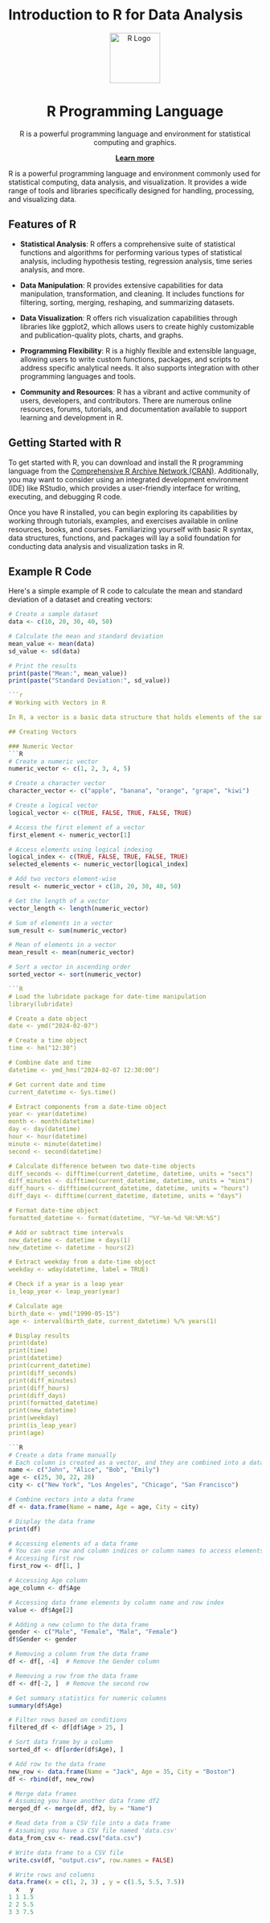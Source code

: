 # Introduction to R for Data Analysis

<div align="center">
  <img src="https://www.r-project.org/logo/Rlogo.png" alt="R Logo" width="100"/><br>
  <h1>R Programming Language</h1>
  <p>R is a powerful programming language and environment for statistical computing and graphics.</p>
  <a href="https://www.r-project.org/" target="_blank"><strong>Learn more</strong></a>
</div>


R is a powerful programming language and environment commonly used for statistical computing, data analysis, and visualization. It provides a wide range of tools and libraries specifically designed for handling, processing, and visualizing data.

## Features of R

- **Statistical Analysis**: R offers a comprehensive suite of statistical functions and algorithms for performing various types of statistical analysis, including hypothesis testing, regression analysis, time series analysis, and more.

- **Data Manipulation**: R provides extensive capabilities for data manipulation, transformation, and cleaning. It includes functions for filtering, sorting, merging, reshaping, and summarizing datasets.

- **Data Visualization**: R offers rich visualization capabilities through libraries like ggplot2, which allows users to create highly customizable and publication-quality plots, charts, and graphs.

- **Programming Flexibility**: R is a highly flexible and extensible language, allowing users to write custom functions, packages, and scripts to address specific analytical needs. It also supports integration with other programming languages and tools.

- **Community and Resources**: R has a vibrant and active community of users, developers, and contributors. There are numerous online resources, forums, tutorials, and documentation available to support learning and development in R.

## Getting Started with R

To get started with R, you can download and install the R programming language from the [Comprehensive R Archive Network (CRAN)](https://cran.r-project.org/). Additionally, you may want to consider using an integrated development environment (IDE) like RStudio, which provides a user-friendly interface for writing, executing, and debugging R code.

Once you have R installed, you can begin exploring its capabilities by working through tutorials, examples, and exercises available in online resources, books, and courses. Familiarizing yourself with basic R syntax, data structures, functions, and packages will lay a solid foundation for conducting data analysis and visualization tasks in R.

## Example R Code

Here's a simple example of R code to calculate the mean and standard deviation of a dataset and creating vectors:

```r
# Create a sample dataset
data <- c(10, 20, 30, 40, 50)

# Calculate the mean and standard deviation
mean_value <- mean(data)
sd_value <- sd(data)

# Print the results
print(paste("Mean:", mean_value))
print(paste("Standard Deviation:", sd_value))

```r
# Working with Vectors in R

In R, a vector is a basic data structure that holds elements of the same type. Here are some common operations you can perform with vectors in R.

## Creating Vectors

### Numeric Vector
```R
# Create a numeric vector
numeric_vector <- c(1, 2, 3, 4, 5)

# Create a character vector
character_vector <- c("apple", "banana", "orange", "grape", "kiwi")

# Create a logical vector
logical_vector <- c(TRUE, FALSE, TRUE, FALSE, TRUE)

# Access the first element of a vector
first_element <- numeric_vector[1]

# Access elements using logical indexing
logical_index <- c(TRUE, FALSE, TRUE, FALSE, TRUE)
selected_elements <- numeric_vector[logical_index]

# Add two vectors element-wise
result <- numeric_vector + c(10, 20, 30, 40, 50)

# Get the length of a vector
vector_length <- length(numeric_vector)

# Sum of elements in a vector
sum_result <- sum(numeric_vector)

# Mean of elements in a vector
mean_result <- mean(numeric_vector)

# Sort a vector in ascending order
sorted_vector <- sort(numeric_vector)

```R
# Load the lubridate package for date-time manipulation
library(lubridate)

# Create a date object
date <- ymd("2024-02-07")

# Create a time object
time <- hm("12:30")

# Combine date and time
datetime <- ymd_hms("2024-02-07 12:30:00")

# Get current date and time
current_datetime <- Sys.time()

# Extract components from a date-time object
year <- year(datetime)
month <- month(datetime)
day <- day(datetime)
hour <- hour(datetime)
minute <- minute(datetime)
second <- second(datetime)

# Calculate difference between two date-time objects
diff_seconds <- difftime(current_datetime, datetime, units = "secs")
diff_minutes <- difftime(current_datetime, datetime, units = "mins")
diff_hours <- difftime(current_datetime, datetime, units = "hours")
diff_days <- difftime(current_datetime, datetime, units = "days")

# Format date-time object
formatted_datetime <- format(datetime, "%Y-%m-%d %H:%M:%S")

# Add or subtract time intervals
new_datetime <- datetime + days(1)
new_datetime <- datetime - hours(2)

# Extract weekday from a date-time object
weekday <- wday(datetime, label = TRUE)

# Check if a year is a leap year
is_leap_year <- leap_year(year)

# Calculate age
birth_date <- ymd("1990-05-15")
age <- interval(birth_date, current_datetime) %/% years(1)

# Display results
print(date)
print(time)
print(datetime)
print(current_datetime)
print(diff_seconds)
print(diff_minutes)
print(diff_hours)
print(diff_days)
print(formatted_datetime)
print(new_datetime)
print(weekday)
print(is_leap_year)
print(age)

```R
# Create a data frame manually
# Each column is created as a vector, and they are combined into a data frame using data.frame() function
name <- c("John", "Alice", "Bob", "Emily")
age <- c(25, 30, 22, 28)
city <- c("New York", "Los Angeles", "Chicago", "San Francisco")

# Combine vectors into a data frame
df <- data.frame(Name = name, Age = age, City = city)

# Display the data frame
print(df)

# Accessing elements of a data frame
# You can use row and column indices or column names to access elements
# Accessing first row
first_row <- df[1, ]

# Accessing Age column
age_column <- df$Age

# Accessing data frame elements by column name and row index
value <- df$Age[2]

# Adding a new column to the data frame
gender <- c("Male", "Female", "Male", "Female")
df$Gender <- gender

# Removing a column from the data frame
df <- df[, -4]  # Remove the Gender column

# Removing a row from the data frame
df <- df[-2, ]  # Remove the second row

# Get summary statistics for numeric columns
summary(df$Age)

# Filter rows based on conditions
filtered_df <- df[df$Age > 25, ]

# Sort data frame by a column
sorted_df <- df[order(df$Age), ]

# Add row to the data frame
new_row <- data.frame(Name = "Jack", Age = 35, City = "Boston")
df <- rbind(df, new_row)

# Merge data frames
# Assuming you have another data frame df2
merged_df <- merge(df, df2, by = "Name")

# Read data from a CSV file into a data frame
# Assuming you have a CSV file named 'data.csv'
data_from_csv <- read.csv("data.csv")

# Write data frame to a CSV file
write.csv(df, "output.csv", row.names = FALSE)

# Write rows and columns
data.frame(x = c(1, 2, 3) , y = c(1.5, 5.5, 7.5))
  x   y
1 1 1.5
2 2 5.5
3 3 7.5


